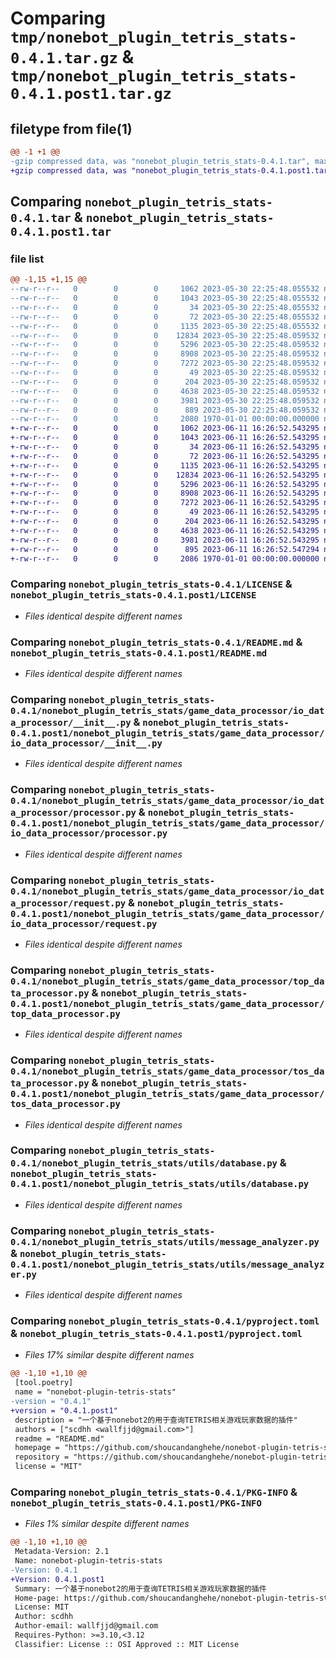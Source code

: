 # Comparing `tmp/nonebot_plugin_tetris_stats-0.4.1.tar.gz` & `tmp/nonebot_plugin_tetris_stats-0.4.1.post1.tar.gz`

## filetype from file(1)

```diff
@@ -1 +1 @@
-gzip compressed data, was "nonebot_plugin_tetris_stats-0.4.1.tar", max compression
+gzip compressed data, was "nonebot_plugin_tetris_stats-0.4.1.post1.tar", max compression
```

## Comparing `nonebot_plugin_tetris_stats-0.4.1.tar` & `nonebot_plugin_tetris_stats-0.4.1.post1.tar`

### file list

```diff
@@ -1,15 +1,15 @@
--rw-r--r--   0        0        0     1062 2023-05-30 22:25:48.055532 nonebot_plugin_tetris_stats-0.4.1/LICENSE
--rw-r--r--   0        0        0     1043 2023-05-30 22:25:48.055532 nonebot_plugin_tetris_stats-0.4.1/README.md
--rw-r--r--   0        0        0       34 2023-05-30 22:25:48.055532 nonebot_plugin_tetris_stats-0.4.1/nonebot_plugin_tetris_stats/__init__.py
--rw-r--r--   0        0        0       72 2023-05-30 22:25:48.055532 nonebot_plugin_tetris_stats-0.4.1/nonebot_plugin_tetris_stats/game_data_processor/__init__.py
--rw-r--r--   0        0        0     1135 2023-05-30 22:25:48.055532 nonebot_plugin_tetris_stats-0.4.1/nonebot_plugin_tetris_stats/game_data_processor/io_data_processor/__init__.py
--rw-r--r--   0        0        0    12834 2023-05-30 22:25:48.059532 nonebot_plugin_tetris_stats-0.4.1/nonebot_plugin_tetris_stats/game_data_processor/io_data_processor/processor.py
--rw-r--r--   0        0        0     5296 2023-05-30 22:25:48.059532 nonebot_plugin_tetris_stats-0.4.1/nonebot_plugin_tetris_stats/game_data_processor/io_data_processor/request.py
--rw-r--r--   0        0        0     8908 2023-05-30 22:25:48.059532 nonebot_plugin_tetris_stats-0.4.1/nonebot_plugin_tetris_stats/game_data_processor/top_data_processor.py
--rw-r--r--   0        0        0     7272 2023-05-30 22:25:48.059532 nonebot_plugin_tetris_stats-0.4.1/nonebot_plugin_tetris_stats/game_data_processor/tos_data_processor.py
--rw-r--r--   0        0        0       49 2023-05-30 22:25:48.059532 nonebot_plugin_tetris_stats-0.4.1/nonebot_plugin_tetris_stats/utils/__init__.py
--rw-r--r--   0        0        0      204 2023-05-30 22:25:48.059532 nonebot_plugin_tetris_stats-0.4.1/nonebot_plugin_tetris_stats/utils/config.py
--rw-r--r--   0        0        0     4638 2023-05-30 22:25:48.059532 nonebot_plugin_tetris_stats-0.4.1/nonebot_plugin_tetris_stats/utils/database.py
--rw-r--r--   0        0        0     3981 2023-05-30 22:25:48.059532 nonebot_plugin_tetris_stats-0.4.1/nonebot_plugin_tetris_stats/utils/message_analyzer.py
--rw-r--r--   0        0        0      889 2023-05-30 22:25:48.059532 nonebot_plugin_tetris_stats-0.4.1/pyproject.toml
--rw-r--r--   0        0        0     2080 1970-01-01 00:00:00.000000 nonebot_plugin_tetris_stats-0.4.1/PKG-INFO
+-rw-r--r--   0        0        0     1062 2023-06-11 16:26:52.543295 nonebot_plugin_tetris_stats-0.4.1.post1/LICENSE
+-rw-r--r--   0        0        0     1043 2023-06-11 16:26:52.543295 nonebot_plugin_tetris_stats-0.4.1.post1/README.md
+-rw-r--r--   0        0        0       34 2023-06-11 16:26:52.543295 nonebot_plugin_tetris_stats-0.4.1.post1/nonebot_plugin_tetris_stats/__init__.py
+-rw-r--r--   0        0        0       72 2023-06-11 16:26:52.543295 nonebot_plugin_tetris_stats-0.4.1.post1/nonebot_plugin_tetris_stats/game_data_processor/__init__.py
+-rw-r--r--   0        0        0     1135 2023-06-11 16:26:52.543295 nonebot_plugin_tetris_stats-0.4.1.post1/nonebot_plugin_tetris_stats/game_data_processor/io_data_processor/__init__.py
+-rw-r--r--   0        0        0    12834 2023-06-11 16:26:52.543295 nonebot_plugin_tetris_stats-0.4.1.post1/nonebot_plugin_tetris_stats/game_data_processor/io_data_processor/processor.py
+-rw-r--r--   0        0        0     5296 2023-06-11 16:26:52.543295 nonebot_plugin_tetris_stats-0.4.1.post1/nonebot_plugin_tetris_stats/game_data_processor/io_data_processor/request.py
+-rw-r--r--   0        0        0     8908 2023-06-11 16:26:52.543295 nonebot_plugin_tetris_stats-0.4.1.post1/nonebot_plugin_tetris_stats/game_data_processor/top_data_processor.py
+-rw-r--r--   0        0        0     7272 2023-06-11 16:26:52.543295 nonebot_plugin_tetris_stats-0.4.1.post1/nonebot_plugin_tetris_stats/game_data_processor/tos_data_processor.py
+-rw-r--r--   0        0        0       49 2023-06-11 16:26:52.543295 nonebot_plugin_tetris_stats-0.4.1.post1/nonebot_plugin_tetris_stats/utils/__init__.py
+-rw-r--r--   0        0        0      204 2023-06-11 16:26:52.543295 nonebot_plugin_tetris_stats-0.4.1.post1/nonebot_plugin_tetris_stats/utils/config.py
+-rw-r--r--   0        0        0     4638 2023-06-11 16:26:52.543295 nonebot_plugin_tetris_stats-0.4.1.post1/nonebot_plugin_tetris_stats/utils/database.py
+-rw-r--r--   0        0        0     3981 2023-06-11 16:26:52.543295 nonebot_plugin_tetris_stats-0.4.1.post1/nonebot_plugin_tetris_stats/utils/message_analyzer.py
+-rw-r--r--   0        0        0      895 2023-06-11 16:26:52.547294 nonebot_plugin_tetris_stats-0.4.1.post1/pyproject.toml
+-rw-r--r--   0        0        0     2086 1970-01-01 00:00:00.000000 nonebot_plugin_tetris_stats-0.4.1.post1/PKG-INFO
```

### Comparing `nonebot_plugin_tetris_stats-0.4.1/LICENSE` & `nonebot_plugin_tetris_stats-0.4.1.post1/LICENSE`

 * *Files identical despite different names*

### Comparing `nonebot_plugin_tetris_stats-0.4.1/README.md` & `nonebot_plugin_tetris_stats-0.4.1.post1/README.md`

 * *Files identical despite different names*

### Comparing `nonebot_plugin_tetris_stats-0.4.1/nonebot_plugin_tetris_stats/game_data_processor/io_data_processor/__init__.py` & `nonebot_plugin_tetris_stats-0.4.1.post1/nonebot_plugin_tetris_stats/game_data_processor/io_data_processor/__init__.py`

 * *Files identical despite different names*

### Comparing `nonebot_plugin_tetris_stats-0.4.1/nonebot_plugin_tetris_stats/game_data_processor/io_data_processor/processor.py` & `nonebot_plugin_tetris_stats-0.4.1.post1/nonebot_plugin_tetris_stats/game_data_processor/io_data_processor/processor.py`

 * *Files identical despite different names*

### Comparing `nonebot_plugin_tetris_stats-0.4.1/nonebot_plugin_tetris_stats/game_data_processor/io_data_processor/request.py` & `nonebot_plugin_tetris_stats-0.4.1.post1/nonebot_plugin_tetris_stats/game_data_processor/io_data_processor/request.py`

 * *Files identical despite different names*

### Comparing `nonebot_plugin_tetris_stats-0.4.1/nonebot_plugin_tetris_stats/game_data_processor/top_data_processor.py` & `nonebot_plugin_tetris_stats-0.4.1.post1/nonebot_plugin_tetris_stats/game_data_processor/top_data_processor.py`

 * *Files identical despite different names*

### Comparing `nonebot_plugin_tetris_stats-0.4.1/nonebot_plugin_tetris_stats/game_data_processor/tos_data_processor.py` & `nonebot_plugin_tetris_stats-0.4.1.post1/nonebot_plugin_tetris_stats/game_data_processor/tos_data_processor.py`

 * *Files identical despite different names*

### Comparing `nonebot_plugin_tetris_stats-0.4.1/nonebot_plugin_tetris_stats/utils/database.py` & `nonebot_plugin_tetris_stats-0.4.1.post1/nonebot_plugin_tetris_stats/utils/database.py`

 * *Files identical despite different names*

### Comparing `nonebot_plugin_tetris_stats-0.4.1/nonebot_plugin_tetris_stats/utils/message_analyzer.py` & `nonebot_plugin_tetris_stats-0.4.1.post1/nonebot_plugin_tetris_stats/utils/message_analyzer.py`

 * *Files identical despite different names*

### Comparing `nonebot_plugin_tetris_stats-0.4.1/pyproject.toml` & `nonebot_plugin_tetris_stats-0.4.1.post1/pyproject.toml`

 * *Files 17% similar despite different names*

```diff
@@ -1,10 +1,10 @@
 [tool.poetry]
 name = "nonebot-plugin-tetris-stats"
-version = "0.4.1"
+version = "0.4.1.post1"
 description = "一个基于nonebot2的用于查询TETRIS相关游戏玩家数据的插件"
 authors = ["scdhh <wallfjjd@gmail.com>"]
 readme = "README.md"
 homepage = "https://github.com/shoucandanghehe/nonebot-plugin-tetris-stats"
 repository = "https://github.com/shoucandanghehe/nonebot-plugin-tetris-stats"
 license = "MIT"
```

### Comparing `nonebot_plugin_tetris_stats-0.4.1/PKG-INFO` & `nonebot_plugin_tetris_stats-0.4.1.post1/PKG-INFO`

 * *Files 1% similar despite different names*

```diff
@@ -1,10 +1,10 @@
 Metadata-Version: 2.1
 Name: nonebot-plugin-tetris-stats
-Version: 0.4.1
+Version: 0.4.1.post1
 Summary: 一个基于nonebot2的用于查询TETRIS相关游戏玩家数据的插件
 Home-page: https://github.com/shoucandanghehe/nonebot-plugin-tetris-stats
 License: MIT
 Author: scdhh
 Author-email: wallfjjd@gmail.com
 Requires-Python: >=3.10,<3.12
 Classifier: License :: OSI Approved :: MIT License
```

